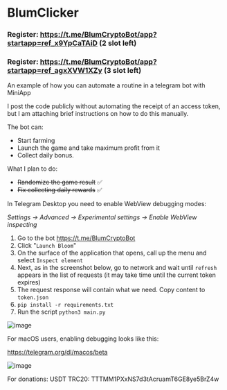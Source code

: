 # BlumClicker
### Register: https://t.me/BlumCryptoBot/app?startapp=ref_x9YpCaTAiD (2 slot left) 
### Register: https://t.me/BlumCryptoBot/app?startapp=ref_agxXVW1XZy (3 slot left)

An example of how you can automate a routine in a telegram bot with MiniApp

I post the code publicly without automating the receipt of an access token,
but I am attaching brief instructions on how to do this manually.

The bot can:
- Start farming
- Launch the game and take maximum profit from it
- Collect daily bonus.

What I plan to do:
- ~~Randomize the game result~~ ✅
- ~~Fix collecting daily rewards~~ ✅

In Telegram Desktop you need to enable WebView debugging modes:

_Settings -> Advanced -> Experimental settings -> Enable WebView inspecting_

1. Go to the bot https://t.me/BlumCryptoBot
2. Click "`Launch Bloom`"
3. On the surface of the application that opens, call up the menu and select `Inspect element`
4. Next, as in the screenshot below, go to network and wait until `refresh` appears in the list of requests (it may take time until the current token expires)
5. The request response will contain what we need. Copy content to `token.json`
6. `pip install -r requirements.txt`
7. Run the script `python3 main.py`

![image](https://github.com/TotalAwesome/BlumClicker/assets/39047158/1acc5fbc-5e0b-430a-9f16-6e7e01d4f87b)

For macOS users, enabling debugging looks like this:

https://telegram.org/dl/macos/beta

![image](https://github.com/TotalAwesome/BlumClicker/assets/39047158/9faf1a5d-430c-4acf-bbd6-389b31aa4b7a)


For donations:
USDT TRC20: TTTMM1PXxNS7d3tAcruamT6GE8ye5BrZ4w
